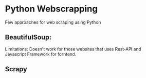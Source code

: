 # Python Webscrapping
Few approaches for web scraping using Python

## BeautifulSoup:
Limitations: Doesn't work for those websites that uses Rest-API and Javascript Framework for forntend.

## Scrapy